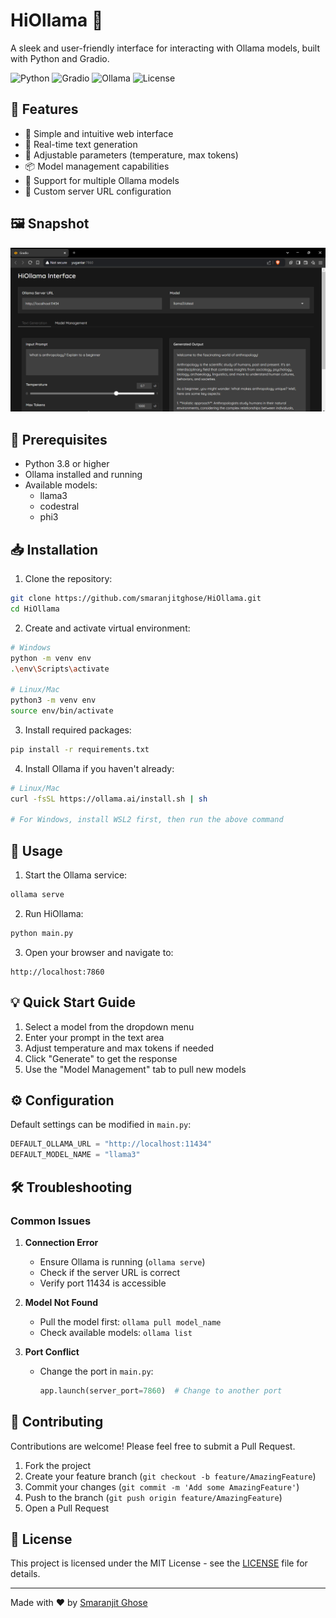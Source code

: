 # HiOllama 🦙

A sleek and user-friendly interface for interacting with Ollama models, built with Python and Gradio.

![Python](https://img.shields.io/badge/python-3.8+-blue.svg)
![Gradio](https://img.shields.io/badge/gradio-latest-orange.svg)
![Ollama](https://img.shields.io/badge/ollama-compatible-green.svg)
![License](https://img.shields.io/badge/license-MIT-blue.svg)

## 🌟 Features

- 🚀 Simple and intuitive web interface
- 🔄 Real-time text generation
- 🎨 Adjustable parameters (temperature, max tokens)
- 📦 Model management capabilities
- 🎯 Support for multiple Ollama models
- 🔌 Custom server URL configuration

## 🖼️ Snapshot

![HiOllama Interface](./assets/v0.0.1.png)

## 🔧 Prerequisites

- Python 3.8 or higher
- Ollama installed and running
- Available models:
  - llama3
  - codestral
  - phi3

## 📥 Installation

1. Clone the repository:
```bash
git clone https://github.com/smaranjitghose/HiOllama.git
cd HiOllama
```

2. Create and activate virtual environment:
```bash
# Windows
python -m venv env
.\env\Scripts\activate

# Linux/Mac
python3 -m venv env
source env/bin/activate
```

3. Install required packages:
```bash
pip install -r requirements.txt
```

4. Install Ollama if you haven't already:
```bash
# Linux/Mac
curl -fsSL https://ollama.ai/install.sh | sh

# For Windows, install WSL2 first, then run the above command
```

## 🚀 Usage

1. Start the Ollama service:
```bash
ollama serve
```

2. Run HiOllama:
```bash
python main.py
```

3. Open your browser and navigate to:
```
http://localhost:7860
```

## 💡 Quick Start Guide

1. Select a model from the dropdown menu
2. Enter your prompt in the text area
3. Adjust temperature and max tokens if needed
4. Click "Generate" to get the response
5. Use the "Model Management" tab to pull new models

## ⚙️ Configuration

Default settings can be modified in `main.py`:

```python
DEFAULT_OLLAMA_URL = "http://localhost:11434"
DEFAULT_MODEL_NAME = "llama3"
```

## 🛠️ Troubleshooting

### Common Issues

1. **Connection Error**
   - Ensure Ollama is running (`ollama serve`)
   - Check if the server URL is correct
   - Verify port 11434 is accessible

2. **Model Not Found**
   - Pull the model first: `ollama pull model_name`
   - Check available models: `ollama list`

3. **Port Conflict**
   - Change the port in `main.py`:
     ```python
     app.launch(server_port=7860)  # Change to another port
     ```

## 🤝 Contributing

Contributions are welcome! Please feel free to submit a Pull Request.

1. Fork the project
2. Create your feature branch (`git checkout -b feature/AmazingFeature`)
3. Commit your changes (`git commit -m 'Add some AmazingFeature'`)
4. Push to the branch (`git push origin feature/AmazingFeature`)
5. Open a Pull Request

## 📝 License

This project is licensed under the MIT License - see the [LICENSE](LICENSE) file for details.

---
Made with ❤️ by [Smaranjit Ghose](https://github.com/smaranjitghose)